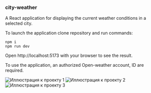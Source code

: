### city-weather

A React application for displaying the current weather conditions in a selected city.
 
To launch the application сlone repository and run commands:

```
npm i
npm run dev
```

Open http://localhost:5173 with your browser to see the result.

To use the application, an authorized Open-weather account, ID are required.

![Иллюстрация к проекту 1](https://github.com/dukekunyura/city-weather/raw/main/src/img/one.jpg)
![Иллюстрация к проекту 2](https://github.com/dukekunyura/city-weather/raw/main/src/img/two.jpg)
![Иллюстрация к проекту 3](https://github.com/dukekunyura/city-weather/raw/main/src/img/three.jpg)

